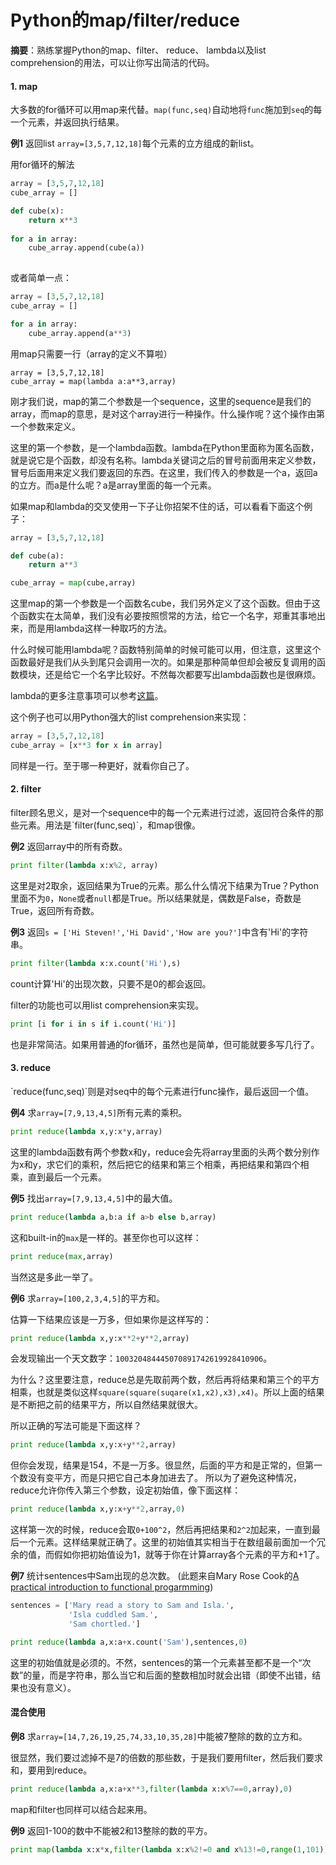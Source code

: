 Python的map/filter/reduce
================

**摘要**：熟练掌握Python的map、filter、 reduce、 lambda以及list comprehension的用法，可以让你写出简洁的代码。

<h4>1. map</h4>

大多数的for循环可以用map来代替。`map(func,seq)`自动地将`func`施加到`seq`的每一个元素，并返回执行结果。

**例1** 返回list `array=[3,5,7,12,18]`每个元素的立方组成的新list。

用for循环的解法

```python
array = [3,5,7,12,18]
cube_array = []

def cube(x):
    return x**3
    
for a in array:
    cube_array.append(cube(a))
    
```

或者简单一点：

```python
array = [3,5,7,12,18]
cube_array = []

for a in array:
    cube_array.append(a**3)
```

用map只需要一行（array的定义不算啦）

```
array = [3,5,7,12,18]
cube_array = map(lambda a:a**3,array)
```

刚才我们说，map的第二个参数是一个sequence，这里的sequence是我们的array，而map的意思，是对这个array进行一种操作。什么操作呢？这个操作由第一个参数来定义。

这里的第一个参数，是一个lambda函数。lambda在Python里面称为匿名函数，就是说它是个函数，却没有名称。lambda关键词之后的冒号前面用来定义参数，冒号后面用来定义我们要返回的东西。在这里，我们传入的参数是一个a，返回a的立方。而a是什么呢？a是array里面的每一个元素。

如果map和lambda的交叉使用一下子让你招架不住的话，可以看看下面这个例子：

```python
array = [3,5,7,12,18]

def cube(a):
    return a**3

cube_array = map(cube,array)
```

这里map的第一个参数是一个函数名cube，我们另外定义了这个函数。但由于这个函数实在太简单，我们没有必要按照惯常的方法，给它一个名字，郑重其事地出来，而是用lambda这样一种取巧的方法。

什么时候可能用lambda呢？函数特别简单的时候可能可以用，但注意，这里这个函数最好是我们从头到尾只会调用一次的。如果是那种简单但却会被反复调用的函数模块，还是给它一个名字比较好。不然每次都要写出lambda函数也是很麻烦。

lambda的更多注意事项可以参考[这篇](https://pythonconquerstheuniverse.wordpress.com/2011/08/29/lambda_tutorial/)。

这个例子也可以用Python强大的list comprehension来实现：
```python
array = [3,5,7,12,18]
cube_array = [x**3 for x in array]
```

同样是一行。至于哪一种更好，就看你自己了。


<h4>2. filter</h4>
filter顾名思义，是对一个sequence中的每一个元素进行过滤，返回符合条件的那些元素。用法是`filter(func,seq)`，和map很像。

**例2** 返回array中的所有奇数。

```python
print filter(lambda x:x%2, array)
```

这里是对2取余，返回结果为True的元素。那么什么情况下结果为True？Python里面不为`0`，`None`或者`null`都是True。所以结果就是，偶数是False，奇数是True，返回所有奇数。

**例3** 返回`s = ['Hi Steven!','Hi David','How are you?']`中含有'Hi'的字符串。

```python
print filter(lambda x:x.count('Hi'),s)
```

count计算'Hi'的出现次数，只要不是0的都会返回。

filter的功能也可以用list comprehension来实现。

```python
print [i for i in s if i.count('Hi')]
```

也是非常简洁。如果用普通的for循环，虽然也是简单，但可能就要多写几行了。

<h4>3. reduce</h4>
`reduce(func,seq)`则是对seq中的每个元素进行func操作，最后返回一个值。

**例4** 求`array=[7,9,13,4,5]`所有元素的乘积。

```python
print reduce(lambda x,y:x*y,array)
```

这里的lambda函数有两个参数x和y，reduce会先将array里面的头两个数分别作为x和y，求它们的乘积，然后把它的结果和第三个相乘，再把结果和第四个相乘，直到最后一个元素。

**例5** 找出`array=[7,9,13,4,5]`中的最大值。

```python
print reduce(lambda a,b:a if a>b else b,array)
```

这和built-in的`max`是一样的。甚至你也可以这样：
```python
print reduce(max,array)
```

当然这是多此一举了。

**例6** 求`array=[100,2,3,4,5]`的平方和。

估算一下结果应该是一万多，但如果你是这样写的：

```python
print reduce(lambda x,y:x**2+y**2,array)
```

会发现输出一个天文数字：`100320484445070891742619928410906`。

为什么？这里要注意，reduce总是先取前两个数，然后再将结果和第三个的平方相乘，也就是类似这样`square(square(suqare(x1,x2),x3),x4)`。所以上面的结果是不断把之前的结果平方，所以自然结果就很大。

所以正确的写法可能是下面这样？

```python
print reduce(lambda x,y:x+y**2,array)
```
但你会发现，结果是154，不是一万多。很显然，后面的平方和是正常的，但第一个数没有变平方，而是只把它自己本身加进去了。
所以为了避免这种情况，reduce允许你传入第三个参数，设定初始值，像下面这样：
```python
print reduce(lambda x,y:x+y**2,array,0)
```

这样第一次的时候，reduce会取`0+100^2`，然后再把结果和`2^2`加起来，一直到最后一个元素。这样结果就正确了。这里的初始值其实相当于在数组最前面加一个冗余的值，而假如你把初始值设为1，就等于你在计算array各个元素的平方和+1了。

**例7** 统计sentences中Sam出现的总次数。
(此题来自Mary Rose Cook的[A practical introduction to functional progarmming](http://maryrosecook.com/blog/post/a-practical-introduction-to-functional-programming))

```python
sentences = ['Mary read a story to Sam and Isla.',
             'Isla cuddled Sam.',
             'Sam chortled.']
```

```python
print reduce(lambda a,x:a+x.count('Sam'),sentences,0)
```

这里的初始值就是必须的。不然，sentences的第一个元素甚至都不是一个“次数”的量，而是字符串，那么当它和后面的整数相加时就会出错（即使不出错，结果也没有意义）。

<h4>混合使用</h4>

**例8** 求`array=[14,7,26,19,25,74,33,10,35,28]`中能被7整除的数的立方和。

很显然，我们要过滤掉不是7的倍数的那些数，于是我们要用filter，然后我们要求和，要用到reduce。

```python
print reduce(lambda a,x:a+x**3,filter(lambda x:x%7==0,array),0)
```

map和filter也同样可以结合起来用。

**例9** 返回1-100的数中不能被2和13整除的数的平方。

```python
print map(lambda x:x*x,filter(lambda x:x%2!=0 and x%13!=0,range(1,101)))
```
